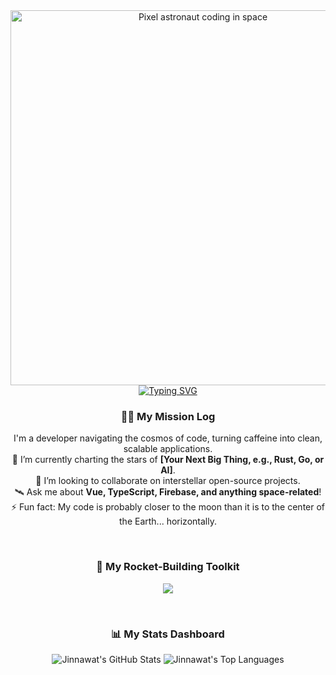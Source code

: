 <div align="center">

  <img src="https://i.pinimg.com/originals/30/48/dd/3048dd61b61b91361596556d7f0b9f1d.gif" alt="Pixel astronaut coding in space" width="600"/>

  <br>

  <a href="https://github.com/JinnawatJid">
    <img src="https://readme-typing-svg.demolab.com?font=Fira+Code&weight=700&size=30&pause=1000&color=36BCF7&center=true&vCenter=true&width=435&lines=Hi!%2C+I'm+Jinnawat!+%F0%9F%91%8B;Full-Stack+Developer;based+in+Thailand!;Welcome+to+my+Code-Space🚀" alt="Typing SVG" />
  </a>

  <br>

  <h3>👨‍🚀 My Mission Log</h3>
  <p>
    I'm a developer navigating the cosmos of code, turning caffeine into clean, scalable applications.<br>
    🔭 I’m currently charting the stars of <b>[Your Next Big Thing, e.g., Rust, Go, or AI]</b>.<br>
    🤝 I’m looking to collaborate on interstellar open-source projects.<br>
    🛰️ Ask me about <b>Vue, TypeScript, Firebase, and anything space-related</b>!<br>
    ⚡ Fun fact: My code is probably closer to the moon than it is to the center of the Earth... horizontally.
  </p>

  <br>
  
  <h3>🚀 My Rocket-Building Toolkit</h3>
  <p>
    <img src="https://skillicons.dev/icons?i=vue,vite,pinia,tailwind,express,nodejs,figma,firebase" />
  </p>

  <br>

  <h3>📊 My Stats Dashboard</h3>
  <p>
    <img src="https://github-readme-stats.vercel.app/api?username=JinnawatJid&show_icons=true&theme=radical" alt="Jinnawat's GitHub Stats" />
    <img src="https://github-readme-stats.vercel.app/api/top-langs/?username=JinnawatJid&layout=compact&theme=tokyonight" alt="Jinnawat's Top Languages" />
  </p>

</div>
